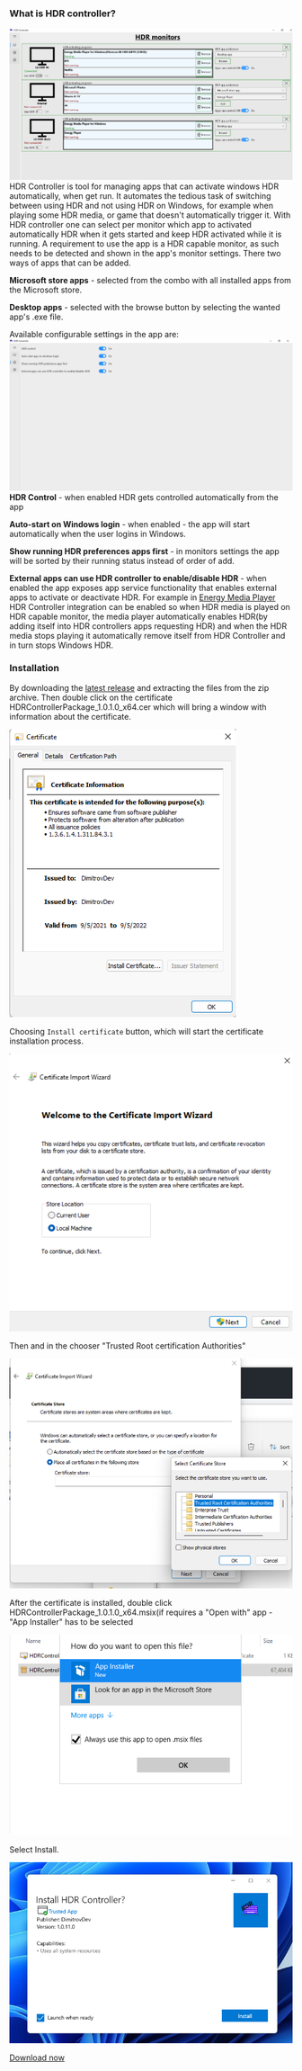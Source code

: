 ### What is HDR controller?

![](https://github.com/IDimitrovDev/HDR-Controller/blob/main/screens/hdrcontroller.png)
HDR Controller is tool for managing apps that can activate windows HDR automatically, when get run. It automates the tedious task of switching between using HDR and not using HDR on Windows, for example when playing some HDR media, or game that doesn't automatically trigger it. With HDR controller one can select per monitor which app to activated automatically HDR when it gets started and keep HDR activated while it is running. 
A requirement to use the app is a HDR capable monitor, as such needs to be detected and shown in the app's monitor settings. There two ways of apps that can be added.

 **Microsoft store apps** - selected from the combo with all installed apps from the Microsoft store.

 **Desktop apps** - selected with the browse button by selecting the wanted app's .exe file.

Available configurable settings in the app are:
![](https://github.com/IDimitrovDev/HDR-Controller/blob/main/screens/settings.png)
**HDR Control** - when enabled HDR gets controlled automatically from the app

**Auto-start on Windows login** - when enabled - the app will start automatically when the user logins in Windows.

**Show running HDR preferences apps first** - in monitors settings the app will be sorted by their running status instead of order of add.

**External apps can use HDR controller to enable/disable HDR** - when enabled the app exposes app service functionality that enables external apps to activate or deactivate HDR. For example in [Energy Media Player](https://www.microsoft.com/store/apps/9P9ZH5FL1BFK) HDR Controller integration can be enabled so when HDR media is played on HDR capable monitor, the media player automatically enables HDR(by adding itself into HDR controllers apps requesting HDR) and when the HDR media stops playing it automatically remove itself from HDR Controller and in turn stops Windows HDR. 
 
### Installation

 By downloading the [latest release](https://github.com/IDimitrovDev/HDR-Controller/releases/) and extracting the files from the zip archive.
 Then double click on the certificate HDRControllerPackage_1.0.1.0_x64.cer which will bring a window with information about the certificate. 

![](https://github.com/IDimitrovDev/HDR-Controller/blob/main/screens/certificate_install.png)

Choosing `Install certificate` button, which will start the certificate installation process. 

![](https://github.com/IDimitrovDev/HDR-Controller/blob/main/screens/certificate_import_wizard.png)

Then <Browse> and in the chooser "Trusted Root certification Authorities"

![](https://github.com/IDimitrovDev/HDR-Controller/blob/main/screens/certificate_store.png)

After the certificate is installed, double click HDRControllerPackage_1.0.1.0_x64.msix(if requires a "Open with" app - "App Installer" has to be selected 

![](https://github.com/IDimitrovDev/HDR-Controller/blob/main/screens/msix_app_chooser.png)

Select Install.
 
![](https://github.com/IDimitrovDev/HDR-Controller/blob/main/screens/installer.png) 
 
 [Download now](https://github.com/IDimitrovDev/HDR-Controller/releases/download/v1.0.3.0/HdrControllerPackage_1.0.3.0_x64.zip)
